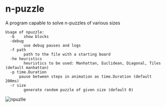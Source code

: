 # n-puzzle
A program capable to solve n-puzzles of various sizes

```
Usage of npuzzle:
  -b	show blocks
  -debug
    	use debug pauses and logs
  -f path
    	path to the file with a starting board
  -he heuristics
    	heuristics to be used: Manhattan, Euclidean, Diagonal, Tiles (default manhattan)
  -p time.Duration
      pause between steps in animation as time.Duration (default 200ms)
  -r size
    	generate random puzzle of given size (default 0)
```
      

![npuzlle](https://user-images.githubusercontent.com/32015630/205941089-0c36c2ec-077b-45d1-84e4-e268f513a475.gif)
